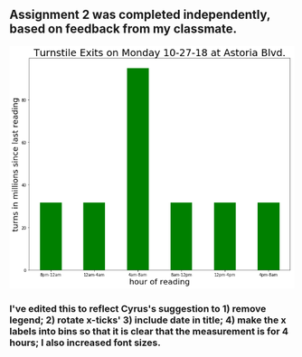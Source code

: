 

## Assignment 2 was completed independently, based on feedback from my classmate. 

![revised plot](revised_plot.png)

### I've edited this to reflect Cyrus's suggestion to 1) remove legend; 2) rotate x-ticks' 3) include date in title; 4) make the x labels into bins so that it is clear that the measurement is for 4 hours; I also increased font sizes.


